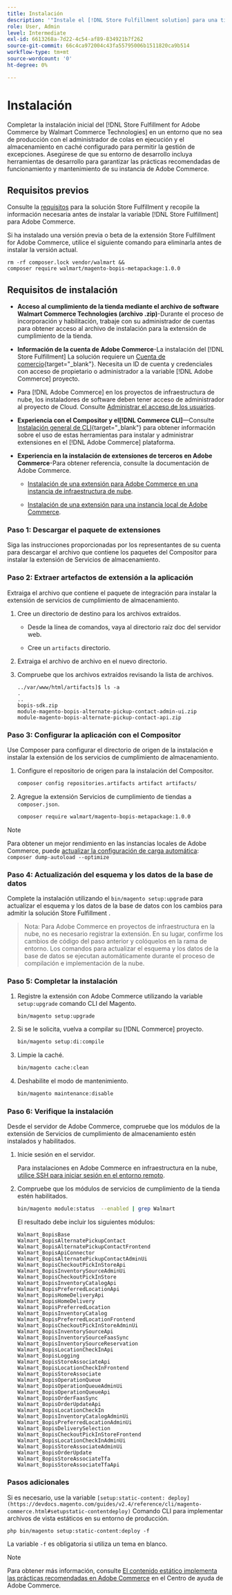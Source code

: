 ```yaml
---
title: Instalación
description: '"Instale el [!DNL Store Fulfillment solution] para una tienda de Adobe Commerce usando Composer para PHP".'
role: User, Admin
level: Intermediate
exl-id: 6613268a-7d22-4c54-af89-834921b7f262
source-git-commit: 66c4ca972004c43fa55795006b1511820ca9b514
workflow-type: tm+mt
source-wordcount: '0'
ht-degree: 0%

---
```



# Instalación

Completar la instalación inicial del [!DNL Store Fulfillment for Adobe Commerce by Walmart Commerce Technologies] en un entorno que no sea de producción con el administrador de colas en ejecución y el almacenamiento en caché configurado para permitir la gestión de excepciones. Asegúrese de que su entorno de desarrollo incluya herramientas de desarrollo para garantizar las prácticas recomendadas de funcionamiento y mantenimiento de su instancia de Adobe Commerce.

## Requisitos previos

Consulte la [requisitos](solution-requirements.md) para la solución Store Fulfillment y recopile la información necesaria antes de instalar la variable [!DNL Store Fulfillment] para Adobe Commerce.

Si ha instalado una versión previa o beta de la extensión Store Fulfillment for Adobe Commerce, utilice el siguiente comando para eliminarla antes de instalar la versión actual.

```terminal
rm -rf composer.lock vendor/walmart &&
composer require walmart/magento-bopis-metapackage:1.0.0
```

## Requisitos de instalación

- **Acceso al cumplimiento de la tienda mediante el archivo de software Walmart Commerce Technologies (archivo .zip)**-Durante el proceso de incorporación y habilitación, trabaje con su administrador de cuentas para obtener acceso al archivo de instalación para la extensión de cumplimiento de la tienda.

- **Información de la cuenta de Adobe Commerce**-La instalación del [!DNL Store Fulfillment] La solución requiere un [Cuenta de comercio](https://docs.magento.com/user-guide/magento/magento-account.html){target=&quot;_blank&quot;}. Necesita un ID de cuenta y credenciales con acceso de propietario o administrador a la variable [!DNL Adobe Commerce] proyecto.

- Para [!DNL Adobe Commerce] en los proyectos de infraestructura de nube, los instaladores de software deben tener acceso de administrador al proyecto de Cloud. Consulte [Administrar el acceso de los usuarios](https://devdocs.magento.com/cloud/project/user-admin.html).

- **Experiencia con el Compositor y el[!DNL Commerce CLI]**—Consulte [Instalación general de CLI](https://devdocs.magento.com/extensions/install/){target=&quot;_blank&quot;} para obtener información sobre el uso de estas herramientas para instalar y administrar extensiones en el [!DNL Adobe Commerce] plataforma.

- **Experiencia en la instalación de extensiones de terceros en Adobe Commerce**-Para obtener referencia, consulte la documentación de Adobe Commerce.

   - [Instalación de una extensión para Adobe Commerce en una instancia de infraestructura de nube](https://devdocs.magento.com/cloud/howtos/install-components.html#install-an-extension).

   - [Instalación de una extensión para una instancia local de Adobe Commerce](https://devdocs.magento.com/extensions/install/).

### Paso 1: Descargar el paquete de extensiones

Siga las instrucciones proporcionadas por los representantes de su cuenta para descargar el archivo que contiene los paquetes del Compositor para instalar la extensión de Servicios de almacenamiento.

### Paso 2: Extraer artefactos de extensión a la aplicación

Extraiga el archivo que contiene el paquete de integración para instalar la extensión de servicios de cumplimiento de almacenamiento.

1. Cree un directorio de destino para los archivos extraídos.

   - Desde la línea de comandos, vaya al directorio raíz doc del servidor web.

   - Cree un `artifacts` directorio.

1. Extraiga el archivo de archivo en el nuevo directorio.

1. Compruebe que los archivos extraídos revisando la lista de archivos.

   ```
   ../var/www/html/artifacts]$ ls -a
   .
   ..
   bopis-sdk.zip
   module-magento-bopis-alternate-pickup-contact-admin-ui.zip
   module-magento-bopis-alternate-pickup-contact-api.zip
   ```

### Paso 3: Configurar la aplicación con el Compositor

Use Composer para configurar el directorio de origen de la instalación e instalar la extensión de los servicios de cumplimiento de almacenamiento.

1. Configure el repositorio de origen para la instalación del Compositor.

   ```bash
   composer config repositories.artifacts artifact artifacts/
   ```

1. Agregue la extensión Servicios de cumplimiento de tiendas a `composer.json`.

   ```bash
   composer require walmart/magento-bopis-metapackage:1.0.0
   ```

>[!NOTE]
>
>Para obtener un mejor rendimiento en las instancias locales de Adobe Commerce, puede [actualizar la configuración de carga automática](https://experienceleague.adobe.com/docs/commerce-operations/performance-best-practices/deployment-flow.html#update-the-autoloader): `composer dump-autoload --optimize`

### Paso 4: Actualización del esquema y los datos de la base de datos

Complete la instalación utilizando el `bin/magento setup:upgrade` para actualizar el esquema y los datos de la base de datos con los cambios para admitir la solución Store Fulfillment .

>Nota:
>Para Adobe Commerce en proyectos de infraestructura en la nube, no es necesario registrar la extensión. En su lugar, confirme los cambios de código del paso anterior y colóquelos en la rama de entorno. Los comandos para actualizar el esquema y los datos de la base de datos se ejecutan automáticamente durante el proceso de compilación e implementación de la nube.

### Paso 5: Completar la instalación

1. Registre la extensión con Adobe Commerce utilizando la variable `setup:upgrade` comando CLI del Magento.

   ```terminal
   bin/magento setup:upgrade
   ```

1. Si se le solicita, vuelva a compilar su [!DNL Commerce] proyecto.

   ```bash
   bin/magento setup:di:compile
   ```

1. Limpie la caché.

   ```bash
   bin/magento cache:clean
   ```

1. Deshabilite el modo de mantenimiento.

   ```bash
   bin/magento maintenance:disable
   ```

### Paso 6: Verifique la instalación

Desde el servidor de Adobe Commerce, compruebe que los módulos de la extensión de Servicios de cumplimiento de almacenamiento estén instalados y habilitados.

1. Inicie sesión en el servidor.

   Para instalaciones en Adobe Commerce en infraestructura en la nube, [utilice SSH para iniciar sesión en el entorno remoto](https://devdocs.magento.com/cloud/env/environments-ssh.html#ssh).

1. Compruebe que los módulos de servicios de cumplimiento de la tienda estén habilitados.

   ```bash
   bin/magento module:status  --enabled | grep Walmart
   ```

   El resultado debe incluir los siguientes módulos:

   ```
   Walmart_BopisBase
   Walmart_BopisAlternatePickupContact
   Walmart_BopisAlternatePickupContactFrontend
   Walmart_BopisApiConnector
   Walmart_BopisAlternatePickupContactAdminUi
   Walmart_BopisCheckoutPickInStoreApi
   Walmart_BopisInventorySourceAdminUi
   Walmart_BopisCheckoutPickInStore
   Walmart_BopisInventoryCatalogApi
   Walmart_BopisPreferredLocationApi
   Walmart_BopisHomeDeliveryApi
   Walmart_BopisHomeDelivery
   Walmart_BopisPreferredLocation
   Walmart_BopisInventoryCatalog
   Walmart_BopisPreferredLocationFrontend
   Walmart_BopisCheckoutPickInStoreAdminUi
   Walmart_BopisInventorySourceApi
   Walmart_BopisInventorySourceFaasSync
   Walmart_BopisInventorySourceReservation
   Walmart_BopisLocationCheckInApi
   Walmart_BopisLogging
   Walmart_BopisStoreAssociateApi
   Walmart_BopisLocationCheckInFrontend
   Walmart_BopisStoreAssociate
   Walmart_BopisOperationQueue
   Walmart_BopisOperationQueueAdminUi
   Walmart_BopisOperationQueueApi
   Walmart_BopisOrderFaasSync
   Walmart_BopisOrderUpdateApi
   Walmart_BopisLocationCheckIn
   Walmart_BopisInventoryCatalogAdminUi
   Walmart_BopisPreferredLocationAdminUi
   Walmart_BopisDeliverySelection
   Walmart_BopisCheckoutPickInStoreFrontend
   Walmart_BopisLocationCheckInAdminUi
   Walmart_BopisStoreAssociateAdminUi
   Walmart_BopisOrderUpdate
   Walmart_BopisStoreAssociateTfa
   Walmart_BopisStoreAssociateTfaApi
   ```

### Pasos adicionales

Si es necesario, use la variable `[setup:static-content: deploy](https://devdocs.magento.com/guides/v2.4/reference/cli/magento-commerce.html#setupstatic-contentdeploy)` Comando CLI para implementar archivos de vista estáticos en su entorno de producción.

```terminal
php bin/magento setup:static-content:deploy -f
```

La variable `-f` es obligatoria si utiliza un tema en blanco.

>[!NOTE]
>
>Para obtener más información, consulte [El contenido estático implementa las prácticas recomendadas en Adobe Commerce](https://support.magento.com/hc/en-us/articles/360031624091) en el Centro de ayuda de Adobe Commerce.
